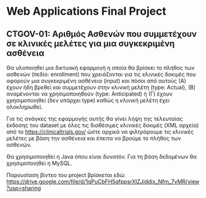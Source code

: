 # Web Applications Final Project

## CTGOV-01: Αριθμός Ασθενών που συμμετέχουν σε κλινικές μελέτες για μια συγκεκριμένη ασθένεια
Θα υλοποιηθεί μια δικτυακή εφαρμογή η οποία θα βρίσκει το πλήθος των ασθενών (πεδίο: enrollment) που χρειάζονται για τις κλινικές δοκιμές που αφορούν μια συγκεκριμένη ασθένεια (input) και πόσοι από αυτούς (Α) έχουν ήδη βρεθεί και συμμετέχουν στην κλινική μελέτη (type: Actual), (Β) αναμένονται να χρησιμοποιηθούν (type: Anticipated) ή (Γ) έχουν χρησιμοποιηθεί (δεν υπάρχει type) καθώς η κλινική μελέτη έχει ολοκληρωθεί.

Για τις ανάγκες της εφαρμογής αυτής θα γίνει λήψη της τελευταίας έκδοσης του dataset με όλες τις διαθέσιμες κλινικές δοκιμές (XML αρχεία) από το https://clinicaltrials.gov/ ώστε αρχικά να φιλτράρουμε τις κλινικές μελέτες με βάση την ασθένεια και έπειτα να βρούμε το πλήθος των ασθενών.

Θα χρησιμοποιηθεί η Java όπου είναι δυνατόν.
Για τη βάση δεδομένων θα χρησιμοποιηθεί η MySQL.

Παρουσίαση βίντεο του project βρίσκεται εδώ: https://drive.google.com/file/d/1qPuCbFH5qfppsrXlZJiddjx_Nfm_7vMR/view?usp=sharing

